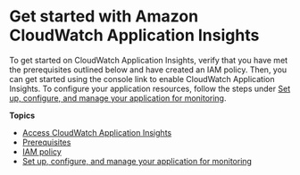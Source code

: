 # Get started with Amazon CloudWatch Application Insights<a name="appinsights-getting-started"></a>

To get started on CloudWatch Application Insights, verify that you have met the prerequisites outlined below and have created an IAM policy\. Then, you can get started using the console link to enable CloudWatch Application Insights\. To configure your application resources, follow the steps under [Set up, configure, and manage your application for monitoring](appinsights-setting-up.md)\.

**Topics**
+ [Access CloudWatch Application Insights](appinsights-accessing.md)
+ [Prerequisites](appinsights-prereqs.md)
+ [IAM policy](appinsights-iam.md)
+ [Set up, configure, and manage your application for monitoring](appinsights-setting-up.md)